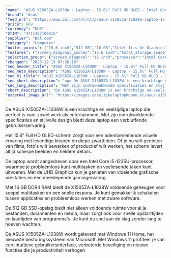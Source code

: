 ```yaml
---
"name": "ASUS X1505ZA-L1038W - Laptop - 15.6\" Full HD OLED - Intel Core i5-1235U - UHD Graphics - 16 GB DDR4 - 512 GB SSD - Windows 11 Home"
"brand": "Asus"
"feed_url": "https://www.bol.com/nl/nl/p/asus-x1505za-l1038w-laptop-15-6-full-hd-oled-intel-core-i5-1235u-uhd-graphics-16-gb-ddr4-512-gb-ssd-windows-11-home/9300000141958390"
"price": 669
"currency": "EUR"
"GTIN": "4711387106815"
"supplier": "Bol.com"
"category": "Computer"
"bullet_points": ["15.6 inch","512 GB","16 GB","Intel Iris Xe Graphics","Windows"]
"features": {"screen_diagonal_inches":"15.6 inch","total_storage_space":"512 GB","memory_size":"16 GB","graphics_card":"Intel Iris Xe Graphics","operating_system":"Windows"}
"selection_group": {"screen_diagonal":"15 inch","processor":"Intel Core i5","changed_price_past_3_days":false}
"changed": "2023-12-13 07:26:10"
"seo_header_title": "ASUS X1505ZA-L1038W - Laptop - 15.6\" Full HD OLED - Intel Core i5-1235U - UHD Graphics - 16 GB DDR4 - 512 GB SSD - Windows 11 Home"
"seo_meta_description": "ASUS X1505ZA-L1038W - Laptop - 15.6\" Full HD OLED - Intel Core i5-1235U - UHD Graphics - 16 GB DDR4 - 512 GB SSD - Windows 11 Home"
"seo_h1_title": "ASUS X1505ZA-L1038W - Laptop - 15.6\" Full HD OLED - Intel Core i5-1235U - UHD Graphics - 16 GB DDR4 - 512 GB SSD - Windows 11 Home"
"seo_short_description": "<p> De ASUS X1505ZA-L1038W is een krachtige en veelzijdige laptop die perfect is voor zowel werk als entertainment."
"seo_long_description": "Met zijn indrukwekkende specificaties en stijlvolle design biedt deze laptop een verbluffende gebruikerservaring. </p> <p> Het 15. 6\" Full HD OLED-scherm zorgt voor een adembenemende visuele ervaring met levendige kleuren en diepe zwarttinten. Of je nu wilt genieten van films, foto's wilt bewerken of productief wilt werken, het scherm levert altijd scherpe beelden en heldere details. </p> <p> De laptop wordt aangedreven door een Intel Core i5-1235U-processor, waarmee je probleemloos kunt multitasken en veeleisende taken kunt uitvoeren. Met de UHD Graphics kun je genieten van vloeiende grafische prestaties en een meeslepende gamingervaring. </p> <p> Met 16 GB DDR4 RAM biedt de X1505ZA-L1038W voldoende geheugen voor soepel multitasken en een snelle respons. Je kunt gemakkelijk schakelen tussen applicaties en probleemloos werken met zware software. </p> <p> De 512 GB SSD-opslag biedt niet alleen voldoende ruimte voor al je bestanden, documenten en media, maar zorgt ook voor snelle opstarttijden en laadtijden van programma's. Je kunt nu snel aan de slag zonder lang te hoeven wachten. </p> <p> De ASUS X1505ZA-L1038W wordt geleverd met Windows 11 Home, het nieuwste besturingssysteem van Microsoft. Met Windows 11 profiteer je van een intuïtieve gebruikersinterface, verbeterde beveiliging en nieuwe functies die je productiviteit verhogen </p>"
"short_description": "De ASUS X1505ZA-L1038W is een krachtige en veelzijdige laptop die perfect is voor zowel werk als entertainment. Met zijn indrukwekkende specificaties en stijlvolle design biedt deze laptop een verbluffende gebruikerservaring. Het 15.6\" Full HD OLED-scherm zorgt voor een adembenemende visuele ervaring met levendige kleuren en diepe zwarttinten. Of je nu wilt genieten van films, foto's wilt bewerken of productief wilt werken, het scherm levert altijd scherpe beelden en heldere details. De laptop wordt aangedreven door een Intel Core i5-1235U-processor, waarmee je probleemloos kunt multitasken en veeleisende taken kunt uitvoeren. Met de UHD Graphics kun je genieten van vloeiende grafische prestaties en een meeslepende gamingervaring. Met 16 GB DDR4 RAM biedt de X1505ZA-L1038W voldoende geheugen voor soepel multitasken en een snelle respons. Je kunt gemakkelijk schakelen tussen applicaties en probleemloos werken met zware software. De 512 GB SSD-opslag biedt niet alleen voldoende ruimte voor al je bestanden, documenten en media, maar zorgt ook voor snelle opstarttijden en laadtijden van programma's. Je kunt nu snel aan de slag zonder lang te hoeven wachten. De ASUS X1505ZA-L1038W wordt geleverd met Windows 11 Home, het nieuwste besturingssysteem van Microsoft. Met Windows 11 profiteer je van een intuïtieve gebruikersinterface, verbeterde beveiliging en nieuwe functies die je productiviteit verhogen"
"external_image_url": "https://images.zakelijkelaptopkopen.nl/asus-x1505za-l1038w-laptop-15-6-full-hd-oled-intel-core-i5-1235u-uhd-graphics-16-gb-ddr4-512-gb-ssd-windows-11-home.webp"
---
```


<p> De ASUS X1505ZA-L1038W is een krachtige en veelzijdige laptop die perfect is voor zowel werk als entertainment. Met zijn indrukwekkende specificaties en stijlvolle design biedt deze laptop een verbluffende gebruikerservaring. </p> <p> Het 15.6" Full HD OLED-scherm zorgt voor een adembenemende visuele ervaring met levendige kleuren en diepe zwarttinten. Of je nu wilt genieten van films, foto's wilt bewerken of productief wilt werken, het scherm levert altijd scherpe beelden en heldere details. </p> <p> De laptop wordt aangedreven door een Intel Core i5-1235U-processor, waarmee je probleemloos kunt multitasken en veeleisende taken kunt uitvoeren. Met de UHD Graphics kun je genieten van vloeiende grafische prestaties en een meeslepende gamingervaring. </p> <p> Met 16 GB DDR4 RAM biedt de X1505ZA-L1038W voldoende geheugen voor soepel multitasken en een snelle respons. Je kunt gemakkelijk schakelen tussen applicaties en probleemloos werken met zware software. </p> <p> De 512 GB SSD-opslag biedt niet alleen voldoende ruimte voor al je bestanden, documenten en media, maar zorgt ook voor snelle opstarttijden en laadtijden van programma's. Je kunt nu snel aan de slag zonder lang te hoeven wachten. </p> <p> De ASUS X1505ZA-L1038W wordt geleverd met Windows 11 Home, het nieuwste besturingssysteem van Microsoft. Met Windows 11 profiteer je van een intuïtieve gebruikersinterface, verbeterde beveiliging en nieuwe functies die je productiviteit verhogen </p>
